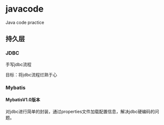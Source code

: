 # javacode
Java code practice

## 持久层

### JDBC

手写jdbc流程

目标：将jdbc流程烂熟于心

### Mybatis
#### MybatisV1.0版本
对jdbc进行简单的封装，通过properties文件加载配置信息，解决jdbc硬编码的问题。
